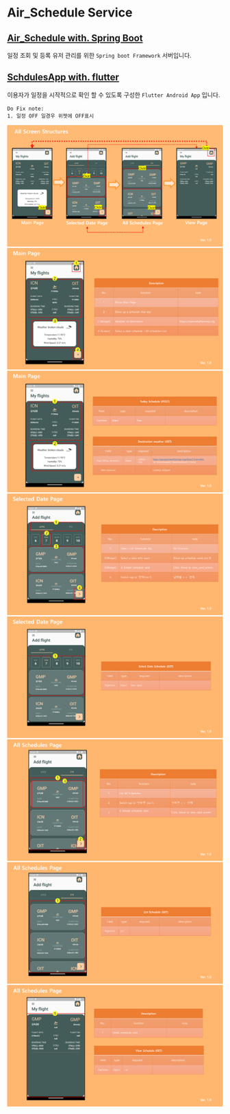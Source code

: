 # Air_Schedule Service

## [Air_Schedule with. Spring Boot](https://github.com/KIM-JS-95/Air_Scheduler/README.markdown)
일정 조회 및 등록 유저 관리를 위한 `Spring boot Framework` 서버입니다.


## [SchdulesApp with. flutter](https://github.com/KIM-JS-95/SchdulesApp/README.markdown)
이용자가 일정을 시작적으로 확인 할 수 있도록 구성한 `Flutter Android App` 입니다.

```
Do Fix note:
1. 일정 OFF 일경우 위젯에 OFF표시
```

![663237cf54304321ea3d5b315918d2d9aguoEfec4VIRYCod-0.jpg](readme_img%2F663237cf54304321ea3d5b315918d2d9aguoEfec4VIRYCod-0.jpg)
![663237cf54304321ea3d5b315918d2d9aguoEfec4VIRYCod-1.jpg](readme_img%2F663237cf54304321ea3d5b315918d2d9aguoEfec4VIRYCod-1.jpg)
![663237cf54304321ea3d5b315918d2d9aguoEfec4VIRYCod-2.jpg](readme_img%2F663237cf54304321ea3d5b315918d2d9aguoEfec4VIRYCod-2.jpg)
![663237cf54304321ea3d5b315918d2d9aguoEfec4VIRYCod-3.jpg](readme_img%2F663237cf54304321ea3d5b315918d2d9aguoEfec4VIRYCod-3.jpg)
![663237cf54304321ea3d5b315918d2d9aguoEfec4VIRYCod-4.jpg](readme_img%2F663237cf54304321ea3d5b315918d2d9aguoEfec4VIRYCod-4.jpg)
![663237cf54304321ea3d5b315918d2d9aguoEfec4VIRYCod-5.jpg](readme_img%2F663237cf54304321ea3d5b315918d2d9aguoEfec4VIRYCod-5.jpg)
![663237cf54304321ea3d5b315918d2d9aguoEfec4VIRYCod-6.jpg](readme_img%2F663237cf54304321ea3d5b315918d2d9aguoEfec4VIRYCod-6.jpg)
![663237cf54304321ea3d5b315918d2d9aguoEfec4VIRYCod-7.jpg](readme_img%2F663237cf54304321ea3d5b315918d2d9aguoEfec4VIRYCod-7.jpg)
